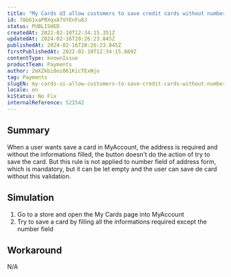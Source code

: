 ```yaml
---
title: "My Cards UI allow customers to save credit cards without number field filled in the address information"
id: 7Ab61xaPRXqxA7VYEnFu8J
status: PUBLISHED
createdAt: 2022-02-10T12:34:15.351Z
updatedAt: 2024-02-16T20:26:23.845Z
publishedAt: 2024-02-16T20:26:23.845Z
firstPublishedAt: 2022-02-10T12:34:15.869Z
contentType: knownIssue
productTeam: Payments
author: 2mXZkbi0oi061KicTExNjo
tag: Payments
slugEN: my-cards-ui-allow-customers-to-save-credit-cards-without-number-field-filled-in-the-address-information
locale: en
kiStatus: No Fix
internalReference: 521542
---
```


## Summary


When a user wants save a card in MyAccount, the address is required and without the informations filled, the button doesn't do the action of try to save the card. But this rule is not applied to number field of address form, which is mandatory, but it can be let empty and the user can save de card without this validation.



## Simulation


1. Go to a store and open the My Cards page into  MyAccount
2. Try to save a card by filling all the informations required except the number field



## Workaround


N/A

